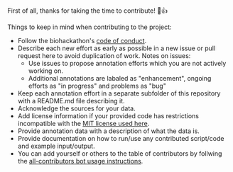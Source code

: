 First of all, thanks for taking the time to contribute! 🎉👍

Things to keep in mind when contributing to the project:
- Follow the biohackathon's [code of conduct](https://github.com/virtual-biohackathons/covid-19-bh20/blob/master/CODE_OF_CONDUCT.md).
- Describe each new effort as early as possible in a new issue or pull request here to avoid duplication of work. Notes on issues:
  - Use issues to propose annotation efforts which you are not actively working on.
  - Additional annotations are labaled as "enhancement", ongoing efforts as "in progress" and problems as "bug"
- Keep each annotation effort in a separate subfolder of this repository with a README.md file describing it.
- Acknowledge the sources for your data.
- Add license information if your provided code has restrictions incompatible with the [MIT license used here](LICENSE).
- Provide annotation data with a description of what the data is.
- Provide documentation on how to run/use any contributed script/code and example input/output.
- You can add yourself or others to the table of contributors by follwing the [all-contributors bot usage instructions](https://allcontributors.org/docs/en/bot/usage).
